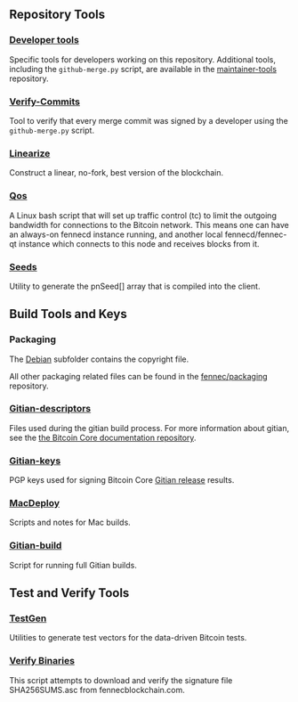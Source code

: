 Repository Tools
---------------------

### [Developer tools](/deploy/devtools) ###
Specific tools for developers working on this repository.
Additional tools, including the `github-merge.py` script, are available in the [maintainer-tools](https://github.com/fennec-core/fennec-maintainer-tools) repository.

### [Verify-Commits](/deploy/verify-commits) ###
Tool to verify that every merge commit was signed by a developer using the `github-merge.py` script.

### [Linearize](/deploy/linearize) ###
Construct a linear, no-fork, best version of the blockchain.

### [Qos](/deploy/qos) ###

A Linux bash script that will set up traffic control (tc) to limit the outgoing bandwidth for connections to the Bitcoin network. This means one can have an always-on fennecd instance running, and another local fennecd/fennec-qt instance which connects to this node and receives blocks from it.

### [Seeds](/deploy/seeds) ###
Utility to generate the pnSeed[] array that is compiled into the client.

Build Tools and Keys
---------------------

### Packaging ###
The [Debian](/deploy/debian) subfolder contains the copyright file.

All other packaging related files can be found in the [fennec/packaging](https://github.com/FennecBlockchain/Fennec/packaging) repository.

### [Gitian-descriptors](/deploy/gitian-descriptors) ###
Files used during the gitian build process. For more information about gitian, see the [the Bitcoin Core documentation repository](https://github.com/fennec-core/docs).

### [Gitian-keys](/deploy/gitian-keys)
PGP keys used for signing Bitcoin Core [Gitian release](/doc/release-process.md) results.

### [MacDeploy](/deploy/macdeploy) ###
Scripts and notes for Mac builds.

### [Gitian-build](/deploy/gitian-build.py) ###
Script for running full Gitian builds.

Test and Verify Tools
---------------------

### [TestGen](/deploy/testgen) ###
Utilities to generate test vectors for the data-driven Bitcoin tests.

### [Verify Binaries](/deploy/verifybinaries) ###
This script attempts to download and verify the signature file SHA256SUMS.asc from fennecblockchain.com.
